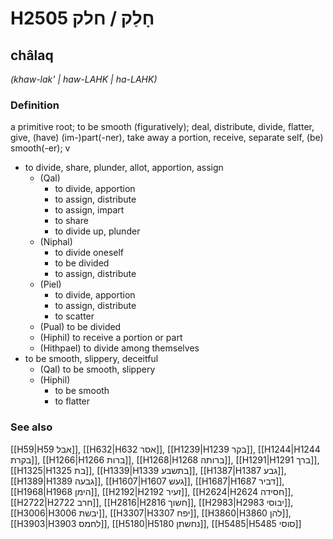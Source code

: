 # H2505 חָלַק / חלק

## châlaq

_(khaw-lak' | haw-LAHK | ha-LAHK)_

### Definition

a primitive root; to be smooth (figuratively); deal, distribute, divide, flatter, give, (have) (im-)part(-ner), take away a portion, receive, separate self, (be) smooth(-er); v

- to divide, share, plunder, allot, apportion, assign
  - (Qal)
    - to divide, apportion
    - to assign, distribute
    - to assign, impart
    - to share
    - to divide up, plunder
  - (Niphal)
    - to divide oneself
    - to be divided
    - to assign, distribute
  - (Piel)
    - to divide, apportion
    - to assign, distribute
    - to scatter
  - (Pual) to be divided
  - (Hiphil) to receive a portion or part
  - (Hithpael) to divide among themselves
- to be smooth, slippery, deceitful
  - (Qal) to be smooth, slippery
  - (Hiphil)
    - to be smooth
    - to flatter

### See also

[[H59|H59 אבל]], [[H632|H632 אסר]], [[H1239|H1239 בקר]], [[H1244|H1244 בקרת]], [[H1266|H1266 ברות]], [[H1268|H1268 ברותה]], [[H1291|H1291 ברך]], [[H1325|H1325 בת]], [[H1339|H1339 בתשבע]], [[H1387|H1387 גבע]], [[H1389|H1389 גבעה]], [[H1607|H1607 געש]], [[H1687|H1687 דביר]], [[H1968|H1968 הימן]], [[H2192|H2192 זעיר]], [[H2624|H2624 חסידה]], [[H2722|H2722 חרב]], [[H2816|H2816 חשוך]], [[H2983|H2983 יבוסי]], [[H3006|H3006 יבשת]], [[H3307|H3307 יפח]], [[H3860|H3860 להן]], [[H3903|H3903 לחמס]], [[H5180|H5180 נחשתן]], [[H5485|H5485 סוסי]]

